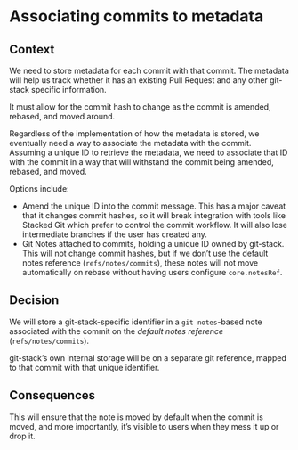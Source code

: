 # Associating commits to metadata

## Context

We need to store metadata for each commit with that commit.
The metadata will help us track whether it has an existing Pull Request
and any other git-stack specific information.

It must allow for the commit hash to change as the commit is amended,
rebased, and moved around.

Regardless of the implementation of how the metadata is stored,
we eventually need a way to associate the metadata with the commit.
Assuming a unique ID to retrieve the metadata,
we need to associate that ID with the commit
in a way that will withstand the commit being amended, rebased, and moved.

Options include:

* Amend the unique ID into the commit message.
  This has a major caveat that it changes commit hashes,
  so it will break integration with tools like Stacked Git
  which prefer to control the commit workflow.
  It will also lose intermediate branches if the user has created any.
* Git Notes attached to commits, holding a unique ID owned by git-stack.
  This will not change commit hashes,
  but if we don’t use the default notes reference (`refs/notes/commits`),
  these notes will not move automatically on rebase
  without having users configure `core.notesRef`.

## Decision

We will store a git-stack-specific identifier in a `git notes`-based note
associated with the commit on the _default notes reference_
(`refs/notes/commits`).

git-stack’s own internal storage will be on a separate git reference,
mapped to that commit with that unique identifier.

## Consequences

This will ensure that the note is moved by default when the commit is moved,
and more importantly, it’s visible to users when they mess it up or drop it.
